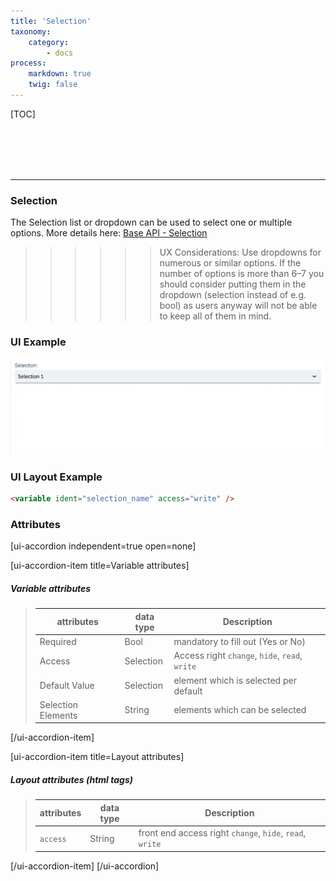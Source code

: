 ```yaml
---
title: 'Selection'
taxonomy:
    category:
        - docs
process:
    markdown: true
    twig: false
---
```


[TOC]

<br><br><br><br>

------------------------------------------------------------------------------------------
### Selection
The Selection list or dropdown can be used to select one or multiple options.
More details here: <a href="../../language-api/base-api/selection#selection" target="_blank">Base API - Selection</a>

>>>>>> UX Considerations: Use dropdowns for numerous or similar options. If the number of options is more than 6–7 you should consider putting them in the dropdown (selection instead of e.g. bool) as users anyway will not be able to keep all of them in mind.

### UI Example
![Selection](selection.gif?resize=800&classes=left)

### UI Layout Example
````html
<variable ident="selection_name" access="write" />
````

### Attributes
[ui-accordion independent=true open=none]

[ui-accordion-item title=Variable attributes]

##### Variable attributes
> | attributes      | data type           | Description                                                           |
> |-----------|-------------------------|-----------------------------------------------------------------------|
> | Required    | Bool                  | mandatory to fill out (Yes or No)  |
> | Access    | Selection               | Access right `change`, `hide`, `read`, `write`  |
> | Default Value    | Selection         | element which is selected per default  |
> | Selection Elements   | String         | elements which can be selected  |

[/ui-accordion-item]

[ui-accordion-item title=Layout attributes]

##### Layout attributes (html tags)
> | attributes      | data type           | Description                                                           |
> |-----------|-------------------------|-----------------------------------------------------------------------|
> | `access`    | String                  | front end access right `change`, `hide`, `read`, `write`  |


[/ui-accordion-item]
[/ui-accordion]